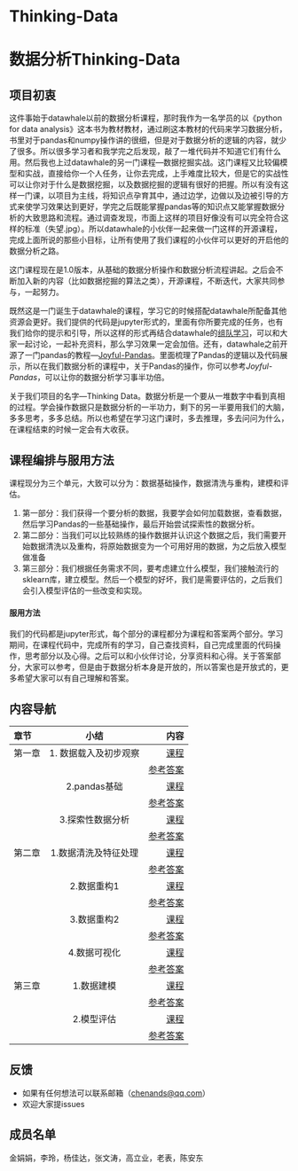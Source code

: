 # Thinking-Data

# 数据分析Thinking-Data

## 项目初衷
这件事始于datawhale以前的数据分析课程，那时我作为一名学员的以《python for data analysis》这本书为教材教材，通过刷这本教材的代码来学习数据分析，书里对于pandas和numpy操作讲的很细，但是对于数据分析的逻辑的内容，就少了很多。所以很多学习者和我学完之后发现，敲了一堆代码并不知道它们有什么用。然后我也上过datawhale的另一门课程—数据挖掘实战。这门课程又比较偏模型和实战，直接给你一个人任务，让你去完成，上手难度比较大，但是它的实战性可以让你对于什么是数据挖掘，以及数据挖掘的逻辑有很好的把握。所以有没有这样一门课，以项目为主线，将知识点孕育其中，通过边学，边做以及边被引导的方式来使学习效果达到更好，学完之后既能掌握pandas等的知识点又能掌握数据分析的大致思路和流程。通过调查发现，市面上这样的项目好像没有可以完全符合这样的标准（失望.jpg）。所以datawhale的小伙伴一起来做一门这样的开源课程，完成上面所说的那些小目标，让所有使用了我们课程的小伙伴可以更好的开启他的数据分析之路。

这门课程现在是1.0版本，从基础的数据分析操作和数据分析流程讲起。之后会不断加入新的内容（比如数据挖掘的算法之类），开源课程，不断迭代，大家共同参与，一起努力。

既然这是一门诞生于datawhale的课程，学习它的时候搭配datawhale所配备其他资源会更好。我们提供的代码是jupyter形式的，里面有你所要完成的任务，也有我们给你的提示和引导，所以这样的形式再结合datawhale的[组队学习](https://github.com/datawhalechina/team-learning)，可以和大家一起讨论，一起补充资料，那么学习效果一定会加倍。还有，datawhale之前开源了一门pandas的教程—[Joyful-Pandas](https://github.com/datawhalechina/joyful-pandas)。里面梳理了Pandas的逻辑以及代码展示，所以在我们数据分析的课程中，关于Pandas的操作，你可以参考*Joyful-Pandas*，可以让你的数据分析学习事半功倍。

关于我们项目的名字—Thinking Data。数据分析是一个要从一堆数字中看到真相的过程。学会操作数据只是数据分析的一半功力，剩下的另一半要用我们的大脑，多多思考，多多总结。所以也希望在学习这门课时，多去推理，多去问问为什么，在课程结束的时候一定会有大收获。


## 课程编排与服用方法
课程现分为三个单元，大致可以分为：数据基础操作，数据清洗与重构，建模和评估。

1. 第一部分：我们获得一个要分析的数据，我要学会如何加载数据，查看数据，然后学习Pandas的一些基础操作，最后开始尝试探索性的数据分析。
2. 第二部分：当我们可以比较熟练的操作数据并认识这个数据之后，我们需要开始数据清洗以及重构，将原始数据变为一个可用好用的数据，为之后放入模型做准备
3. 第三部分：我们根据任务需求不同，要考虑建立什么模型，我们接触流行的sklearn库，建立模型。然后一个模型的好坏，我们是需要评估的，之后我们会引入模型评估的一些改变和实现。

#### 服用方法

我们的代码都是jupyter形式，每个部分的课程都分为课程和答案两个部分。学习期间，在课程代码中，完成所有的学习，自己查找资料，自己完成里面的代码操作，思考部分以及心得。之后可以和小伙伴讨论，分享资料和心得。关于答案部分，大家可以参考，但是由于数据分析本身是开放的，所以答案也是开放式的，更多希望大家可以有自己理解和答案。


## 内容导航

| 章节 | 小结 | 内容 |
| :---         |     :---:      |          ---: |
| 第一章   |  1. 数据载入及初步观察     | [课程](https://nbviewer.jupyter.org/github/andongBlue/Thinking-Ddata/blob/master/%E7%AC%AC%E4%B8%80%E5%8D%95%E5%85%83%E9%A1%B9%E7%9B%AE%E9%9B%86%E5%90%88/%E7%AC%AC%E4%B8%80%E7%AB%A0%EF%BC%9A%E7%AC%AC%E4%B8%80%E8%8A%82%E6%95%B0%E6%8D%AE%E8%BD%BD%E5%85%A5%E5%8F%8A%E5%88%9D%E6%AD%A5%E8%A7%82%E5%AF%9F-%E8%AF%BE%E7%A8%8B.ipynb)      |
|      |      | [参考答案](https://nbviewer.jupyter.org/github/andongBlue/Thinking-Ddata/blob/master/%E7%AC%AC%E4%B8%80%E5%8D%95%E5%85%83%E9%A1%B9%E7%9B%AE%E9%9B%86%E5%90%88/%E7%AC%AC%E4%B8%80%E7%AB%A0%EF%BC%9A%E7%AC%AC%E4%B8%80%E8%8A%82%E6%95%B0%E6%8D%AE%E8%BD%BD%E5%85%A5%E5%8F%8A%E5%88%9D%E6%AD%A5%E8%A7%82%E5%AF%9F.ipynb)      |
|   | 2.pandas基础     | [课程](https://nbviewer.jupyter.org/github/andongBlue/Thinking-Ddata/blob/master/%E7%AC%AC%E4%B8%80%E5%8D%95%E5%85%83%E9%A1%B9%E7%9B%AE%E9%9B%86%E5%90%88/%E7%AC%AC%E4%B8%80%E7%AB%A0%EF%BC%9A%E7%AC%AC%E4%BA%8C%E8%8A%82pandas%E5%9F%BA%E7%A1%80-%E8%AF%BE%E7%A8%8B.ipynb)      |
|     |       | [参考答案](https://nbviewer.jupyter.org/github/andongBlue/Thinking-Ddata/blob/master/%E7%AC%AC%E4%B8%80%E5%8D%95%E5%85%83%E9%A1%B9%E7%9B%AE%E9%9B%86%E5%90%88/%E7%AC%AC%E4%B8%80%E7%AB%A0%EF%BC%9A%E7%AC%AC%E4%BA%8C%E8%8A%82pandas%E5%9F%BA%E7%A1%80.ipynb)      |
|    | 3.探索性数据分析    | [课程](https://nbviewer.jupyter.org/github/andongBlue/Thinking-Ddata/blob/master/%E7%AC%AC%E4%B8%80%E5%8D%95%E5%85%83%E9%A1%B9%E7%9B%AE%E9%9B%86%E5%90%88/%E7%AC%AC%E4%B8%80%E7%AB%A0%E7%AC%AC%E4%B8%89%E8%8A%82%EF%BC%9A%E6%8E%A2%E7%B4%A2%E6%80%A7%E6%95%B0%E6%8D%AE%E5%88%86%E6%9E%90-%E8%AF%BE%E7%A8%8B.ipynb)      |
|     |       | [参考答案](https://github.com/andongBlue/Thinking-Ddata/blob/master/%E7%AC%AC%E4%B8%80%E5%8D%95%E5%85%83%E9%A1%B9%E7%9B%AE%E9%9B%86%E5%90%88/%E7%AC%AC%E4%B8%80%E7%AB%A0%E7%AC%AC%E4%B8%89%E8%8A%82%EF%BC%9A%E6%8E%A2%E7%B4%A2%E6%80%A7%E6%95%B0%E6%8D%AE%E5%88%86%E6%9E%90.ipynb)       |
| 第二章	   | 1.数据清洗及特征处理     |  [课程](https://nbviewer.jupyter.org/github/andongBlue/Thinking-Ddata/blob/master/%E7%AC%AC%E4%BA%8C%E7%AB%A0%E9%A1%B9%E7%9B%AE%E9%9B%86%E5%90%88/%E7%AC%AC%E4%BA%8C%E7%AB%A0%EF%BC%9A%E7%AC%AC%E4%B8%80%E8%8A%82%E6%95%B0%E6%8D%AE%E6%B8%85%E6%B4%97%E5%8F%8A%E7%89%B9%E5%BE%81%E5%A4%84%E7%90%86-%E8%AF%BE%E7%A8%8B.ipynb)       |
|    |        | [参考答案](https://nbviewer.jupyter.org/github/andongBlue/Thinking-Ddata/blob/master/%E7%AC%AC%E4%BA%8C%E7%AB%A0%E9%A1%B9%E7%9B%AE%E9%9B%86%E5%90%88/%E7%AC%AC%E4%BA%8C%E7%AB%A0%EF%BC%9A%E7%AC%AC%E4%B8%80%E8%8A%82%E6%95%B0%E6%8D%AE%E6%B8%85%E6%B4%97%E5%8F%8A%E7%89%B9%E5%BE%81%E5%A4%84%E7%90%86.ipynb)       |
|    | 2.数据重构1     | [课程](https://nbviewer.jupyter.org/github/andongBlue/Thinking-Ddata/blob/master/%E7%AC%AC%E4%BA%8C%E7%AB%A0%E9%A1%B9%E7%9B%AE%E9%9B%86%E5%90%88/%E7%AC%AC%E4%BA%8C%E7%AB%A0%EF%BC%9A%E7%AC%AC%E4%BA%8C%E8%8A%82%E6%95%B0%E6%8D%AE%E9%87%8D%E6%9E%841.ipynb)     |
|    |      | [参考答案](https://nbviewer.jupyter.org/github/andongBlue/Thinking-Ddata/blob/master/%E7%AC%AC%E4%BA%8C%E7%AB%A0%E9%A1%B9%E7%9B%AE%E9%9B%86%E5%90%88/%E7%AC%AC%E4%BA%8C%E7%AB%A0%EF%BC%9A%E7%AC%AC%E4%BA%8C%E8%8A%82%E6%95%B0%E6%8D%AE%E9%87%8D%E6%9E%841.ipynb)       |
|    |  3.数据重构2	     | [课程](https://nbviewer.jupyter.org/github/andongBlue/Thinking-Ddata/blob/master/%E7%AC%AC%E4%BA%8C%E7%AB%A0%E9%A1%B9%E7%9B%AE%E9%9B%86%E5%90%88/%E7%AC%AC%E4%BA%8C%E7%AB%A0%EF%BC%9A%E7%AC%AC%E4%B8%89%E8%8A%82%E6%95%B0%E6%8D%AE%E9%87%8D%E6%9E%842-%E8%AF%BE%E7%A8%8B.ipynb)       |
|     |    | [参考答案](https://nbviewer.jupyter.org/github/andongBlue/Thinking-Ddata/blob/master/%E7%AC%AC%E4%BA%8C%E7%AB%A0%E9%A1%B9%E7%9B%AE%E9%9B%86%E5%90%88/%E7%AC%AC%E4%BA%8C%E7%AB%A0%EF%BC%9A%E7%AC%AC%E4%B8%89%E8%8A%82%E6%95%B0%E6%8D%AE%E9%87%8D%E6%9E%842.ipynb)      |
|    | 4.数据可视化   |  [课程](https://nbviewer.jupyter.org/github/andongBlue/Thinking-Ddata/blob/master/%E7%AC%AC%E4%BA%8C%E7%AB%A0%E9%A1%B9%E7%9B%AE%E9%9B%86%E5%90%88/%E7%AC%AC%E4%BA%8C%E7%AB%A0%EF%BC%9A%E7%AC%AC%E5%9B%9B%E8%8A%82%E6%95%B0%E6%8D%AE%E5%8F%AF%E8%A7%86%E5%8C%96-%E8%AF%BE%E7%A8%8B.ipynb#2-%E7%AC%AC%E4%BA%8C%E7%AB%A0%EF%BC%9A%E6%95%B0%E6%8D%AE%E5%8F%AF%E8%A7%86%E5%8C%96)      |
|      |      | [参考答案](https://nbviewer.jupyter.org/github/andongBlue/Thinking-Ddata/blob/master/%E7%AC%AC%E4%BA%8C%E7%AB%A0%E9%A1%B9%E7%9B%AE%E9%9B%86%E5%90%88/%E7%AC%AC%E4%BA%8C%E7%AB%A0%EF%BC%9A%E7%AC%AC%E5%9B%9B%E8%8A%82%E6%95%B0%E6%8D%AE%E5%8F%AF%E8%A7%86%E5%8C%96.ipynb)      |
| 第三章   | 1.数据建模	     |  [课程](https://nbviewer.jupyter.org/github/andongBlue/Thinking-Data/blob/master/%E7%AC%AC%E4%B8%89%E7%AB%A0%E9%A1%B9%E7%9B%AE%E9%9B%86%E5%90%88/%E7%AC%AC%E4%B8%89%E7%AB%A0%E6%A8%A1%E5%9E%8B%E5%BB%BA%E7%AB%8B%E5%92%8C%E8%AF%84%E4%BC%B0--%E5%BB%BA%E6%A8%A1-%E8%AF%BE%E7%A8%8B.ipynb)      |
|      |       | [参考答案](https://nbviewer.jupyter.org/github/andongBlue/Thinking-Data/blob/master/%E7%AC%AC%E4%B8%89%E7%AB%A0%E9%A1%B9%E7%9B%AE%E9%9B%86%E5%90%88/%E7%AC%AC%E4%B8%89%E7%AB%A0%E6%A8%A1%E5%9E%8B%E5%BB%BA%E7%AB%8B%E5%92%8C%E8%AF%84%E4%BC%B0--%E5%BB%BA%E6%A8%A1.ipynb)       |
|    | 2.模型评估	    | [课程](https://nbviewer.jupyter.org/github/andongBlue/Thinking-Ddata/blob/master/%E7%AC%AC%E4%B8%89%E7%AB%A0%E9%A1%B9%E7%9B%AE%E9%9B%86%E5%90%88/%E7%AC%AC%E4%B8%89%E7%AB%A0%E6%A8%A1%E5%9E%8B%E5%BB%BA%E7%AB%8B%E5%92%8C%E8%AF%84%E4%BC%B0---%E8%AF%84%E4%BB%B7-%E8%AF%BE%E7%A8%8B.ipynb)     |
|     |      | [参考答案](https://nbviewer.jupyter.org/github/andongBlue/Thinking-Data/blob/master/%E7%AC%AC%E4%B8%89%E7%AB%A0%E9%A1%B9%E7%9B%AE%E9%9B%86%E5%90%88/%E7%AC%AC%E4%B8%89%E7%AB%A0%E6%A8%A1%E5%9E%8B%E5%BB%BA%E7%AB%8B%E5%92%8C%E8%AF%84%E4%BC%B0--%E5%BB%BA%E6%A8%A1.ipynb)       |

## 反馈
* 如果有任何想法可以联系邮箱（chenands@qq.com）
* 欢迎大家提issues

## 成员名单
金娟娟，李玲，杨佳达，张文涛，高立业，老表，陈安东











